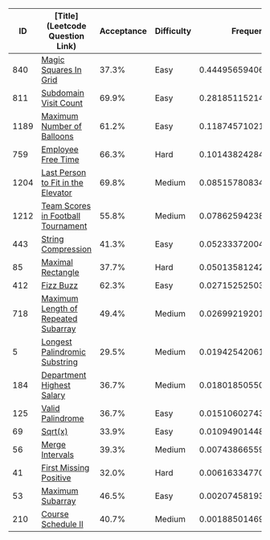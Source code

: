 |ID|[Title](Leetcode Question Link)|Acceptance|Difficulty|Frequency|
|----|-----|----|---|---|
|840|[Magic Squares In Grid]( https://leetcode.com/problems/magic-squares-in-grid)|37.3%|Easy|0.4449565940664958|
|811|[Subdomain Visit Count]( https://leetcode.com/problems/subdomain-visit-count)|69.9%|Easy|0.28185115214098777|
|1189|[Maximum Number of Balloons]( https://leetcode.com/problems/maximum-number-of-balloons)|61.2%|Easy|0.11874571021547974|
|759|[Employee Free Time]( https://leetcode.com/problems/employee-free-time)|66.3%|Hard|0.10143824284548837|
|1204|[Last Person to Fit in the Elevator]( https://leetcode.com/problems/last-person-to-fit-in-the-elevator)|69.8%|Medium|0.08515780834030685|
|1212|[Team Scores in Football Tournament]( https://leetcode.com/problems/team-scores-in-football-tournament)|55.8%|Medium|0.07862594238342736|
|443|[String Compression]( https://leetcode.com/problems/string-compression)|41.3%|Easy|0.052333720049023605|
|85|[Maximal Rectangle]( https://leetcode.com/problems/maximal-rectangle)|37.7%|Hard|0.050135812424355455|
|412|[Fizz Buzz]( https://leetcode.com/problems/fizz-buzz)|62.3%|Easy|0.027152525030955416|
|718|[Maximum Length of Repeated Subarray]( https://leetcode.com/problems/maximum-length-of-repeated-subarray)|49.4%|Medium|0.02699219201435624|
|5|[Longest Palindromic Substring]( https://leetcode.com/problems/longest-palindromic-substring)|29.5%|Medium|0.019425420619316486|
|184|[Department Highest Salary]( https://leetcode.com/problems/department-highest-salary)|36.7%|Medium|0.018018505502678313|
|125|[Valid Palindrome]( https://leetcode.com/problems/valid-palindrome)|36.7%|Easy|0.015106027431013205|
|69|[Sqrt(x)]( https://leetcode.com/problems/sqrtx)|33.9%|Easy|0.010949014489670414|
|56|[Merge Intervals]( https://leetcode.com/problems/merge-intervals)|39.3%|Medium|0.0074386655924217485|
|41|[First Missing Positive]( https://leetcode.com/problems/first-missing-positive)|32.0%|Hard|0.006163347707668678|
|53|[Maximum Subarray]( https://leetcode.com/problems/maximum-subarray)|46.5%|Easy|0.0020745819379855658|
|210|[Course Schedule II]( https://leetcode.com/problems/course-schedule-ii)|40.7%|Medium|0.0018850146957713153|
